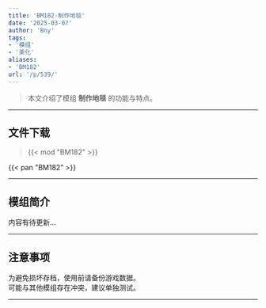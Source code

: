```yaml
---
title: 'BM182-制作地毯'
date: '2025-03-07'
author: 'Bny'
tags:
- '模组'
- '美化'
aliases:
- 'BM182'
url: '/p/539/'
---
```


> 本文介绍了模组 **制作地毯** 的功能与特点。

---

## 文件下载  

> {{< mod "BM182" >}}  

{{< pan "BM182" >}}  

---

## 模组简介

>  
内容有待更新...  

---

## 注意事项

>  
为避免损坏存档，使用前请备份游戏数据。  
可能与其他模组存在冲突，建议单独测试。  

---

